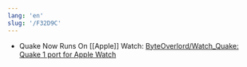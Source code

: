 ```yaml
---
lang: 'en'
slug: '/F32D9C'
---
```


- Quake Now Runs On [[Apple]] Watch: [ByteOverlord/Watch_Quake: Quake 1 port for Apple Watch](https://github.com/ByteOverlord/Watch_Quake)
